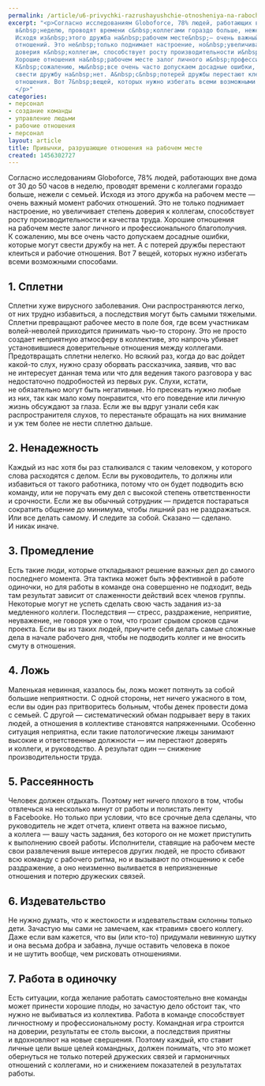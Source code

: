 ```yaml
---
permalink: /article/u6-privychki-razrushayushchie-otnosheniya-na-rabochem-meste
excerpt: "<p>Согласно исследованиям Globoforce, 78% людей, работающих вне дома от&nbsp;30&nbsp;до&nbsp;50&nbsp;часов
  в&nbsp;неделю, проводят времени с&nbsp;коллегами гораздо больше, нежели с&nbsp;семьей.
  Исходя из&nbsp;этого дружба на&nbsp;рабочем месте&nbsp;— очень важный момент рабочих
  отношений. Это не&nbsp;только поднимает настроение, но&nbsp;увеличивает степень
  доверия к&nbsp;коллегам, способствует росту производительности и&nbsp;качества труда.
  Хорошие отношения на&nbsp;рабочем месте залог личного и&nbsp;профессионального благополучия.
  К&nbsp;сожалению, мы&nbsp;все очень часто допускаем досадные ошибки, которые могут
  свести дружбу на&nbsp;нет. А&nbsp;с&nbsp;потерей дружбы перестают клеиться и&nbsp;рабочие
  отношения. Вот 7&nbsp;вещей, которых нужно избегать всеми возможными способами.
  </p>"
categories:
- персонал
- создание команды
- управление людьми
- рабочие отношения
- персонал
layout: article
title: Привычки, разрушающие отношения на рабочем месте
created: 1456302727
---
```

<p>Согласно исследованиям Globoforce, 78% людей, работающих вне дома от&nbsp;30&nbsp;до&nbsp;50&nbsp;часов в&nbsp;неделю, проводят времени с&nbsp;коллегами гораздо больше, нежели с&nbsp;семьей. Исходя из&nbsp;этого дружба на&nbsp;рабочем месте&nbsp;— очень важный момент рабочих отношений. Это не&nbsp;только поднимает настроение, но&nbsp;увеличивает степень доверия к&nbsp;коллегам, способствует росту производительности и&nbsp;качества труда. Хорошие отношения на&nbsp;рабочем месте залог личного и&nbsp;профессионального благополучия. К&nbsp;сожалению, мы&nbsp;все очень часто допускаем досадные ошибки, которые могут свести дружбу на&nbsp;нет. А&nbsp;с&nbsp;потерей дружбы перестают клеиться и&nbsp;рабочие отношения. Вот 7&nbsp;вещей, которых нужно избегать всеми возможными способами. </p>
<h2>1. Сплетни</h2>
<p>Сплетни хуже вирусного заболевания. Они распространяются легко, от&nbsp;них трудно избавиться, а&nbsp;последствия могут быть самыми тяжелыми. Сплетни превращают рабочее место в&nbsp;поле боя, где всем участникам волей-неволей приходится принимать чью-то сторону. Это не&nbsp;просто создает неприятную атмосферу в&nbsp;коллективе, это напрочь убивает установившиеся доверительные отношения между коллегами. Предотвращать сплетни нелегко. Но&nbsp;всякий раз, когда до&nbsp;вас дойдет какой-то слух, нужно сразу оборвать рассказчика, заявив, что вас не&nbsp;интересует данная тема или что для ведения такого разговора у&nbsp;вас недостаточно подробностей из&nbsp;первых рук. Слухи, кстати, не&nbsp;обязательно могут быть негативные. Но&nbsp;пресекать нужно любые из&nbsp;них, так как мало кому понравится, что его поведение или личную жизнь обсуждают за&nbsp;глаза. Если&nbsp;же вы&nbsp;вдруг узнали себя как распространителя слухов, то&nbsp;перестаньте обращать на&nbsp;них внимание и&nbsp;уж&nbsp;тем более не&nbsp;нести сплетню дальше.</p>
<h2>2. Ненадежность</h2>
<p>Каждый из&nbsp;нас хотя&nbsp;бы раз сталкивался с&nbsp;таким человеком, у&nbsp;которого слова расходятся с&nbsp;делом. Если вы&nbsp;руководитель, то&nbsp;должны или избавиться от&nbsp;такого работника, потому что он&nbsp;будет подводить всю команду, или не&nbsp;поручать ему дел с&nbsp;высокой степень ответственности и&nbsp;срочности. Если&nbsp;же вы&nbsp;обычный сотрудник&nbsp;— придется постараться сократить общение до&nbsp;минимума, чтобы лишний раз не&nbsp;раздражаться. Или все делать самому. И&nbsp;следите за&nbsp;собой. Сказано&nbsp;— сделано. И&nbsp;никак иначе.</p>
<h2>3. Промедление</h2>
<p>Есть такие люди, которые откладывают решение важных дел до&nbsp;самого последнего момента. Эта тактика может быть эффективной в&nbsp;работе одиночки, но&nbsp;для работы в&nbsp;команде она совершенно не&nbsp;подходит, ведь там результат зависит от&nbsp;слаженности действий всех членов группы. Некоторые могут не&nbsp;успеть сделать свою часть задания из-за медленного коллеги. Последствия&nbsp;— стресс, раздражение, неприятие, неуважение, не&nbsp;говоря уже о&nbsp;том, что грозит срывом сроков сдачи проекта. Если вы&nbsp;из&nbsp;таких людей, приучите себя делать самые сложные дела в&nbsp;начале рабочего дня, чтобы не&nbsp;подводить коллег и&nbsp;не&nbsp;вносить смуту в&nbsp;отношения.</p>
<h2>4. Ложь</h2>
<p>Маленькая невинная, казалось&nbsp;бы, ложь может потянуть за&nbsp;собой большие неприятности. С&nbsp;одной стороны, нет ничего ужасного в&nbsp;том, если вы&nbsp;один раз притворитесь больным, чтобы денек провести дома с&nbsp;семьей. С&nbsp;другой&nbsp;— систематический обман подрывает веру в&nbsp;таких людей, а&nbsp;отношения в&nbsp;коллективе становятся напряженными. Особенно ситуация неприятна, если такие патологические лжецы занимают высокие и&nbsp;ответственные должности&nbsp;— им&nbsp;перестают доверять и&nbsp;коллеги, и&nbsp;руководство. А&nbsp;результат один&nbsp;— снижение производительности труда.</p>
<h2>5. Рассеянность </h2>
<p>Человек должен отдыхать. Поэтому нет ничего плохого в&nbsp;том, чтобы отвлечься на&nbsp;несколько минут от&nbsp;работы и&nbsp;полистать ленту в&nbsp;Facebooke. Но&nbsp;только при условии, что все срочные дела сделаны, что руководитель не&nbsp;ждет отчета, клиент ответа на&nbsp;важное письмо, а&nbsp;коллега&nbsp;— вашу часть задания, без которого он&nbsp;не&nbsp;может приступить к&nbsp;выполнению своей работы. Исполнители, ставящие на&nbsp;рабочем месте свои развлечения выше интересов других людей, не&nbsp;просто сбивают всю команду с&nbsp;рабочего ритма, но&nbsp;и&nbsp;вызывают по&nbsp;отношению к&nbsp;себе раздражение, а&nbsp;оно неизменно выливается в&nbsp;неприязненные отношения и&nbsp;потерю дружеских связей.</p>
<h2>6. Издевательство</h2>
<p>Не&nbsp;нужно думать, что к&nbsp;жестокости и&nbsp;издевательствам склонны только дети. Зачастую мы&nbsp;сами не&nbsp;замечаем, как «травим» своего коллегу. Даже если вам кажется, что&nbsp;вы (или кто-то) придумали невинную шутку и&nbsp;она весьма добра и&nbsp;забавна, лучше оставить человека в&nbsp;покое и&nbsp;не&nbsp;шутить вообще, чем рисковать отношениями. </p>
<h2>7. Работа в&nbsp;одиночку</h2>
<p>Есть ситуации, когда желание работать самостоятельно вне команды может принести хорошие плоды, но&nbsp;зачастую дело обстоит так, что нужно не&nbsp;выбиваться из&nbsp;коллектива. Работа в&nbsp;команде способствует личностному и&nbsp;профессиональному росту. Командная игра строится на&nbsp;доверии, результаты ее&nbsp;столь высоки, а&nbsp;последствия приятны и&nbsp;вдохновляют на&nbsp;новые свершения. Поэтому каждый, кто ставит личные цели выше целей командных, должен понимать, что это может обернуться не&nbsp;только потерей дружеских связей и&nbsp;гармоничных отношений с&nbsp;коллегами, но&nbsp;и&nbsp;снижением показателей в&nbsp;результатах работы.</p>
